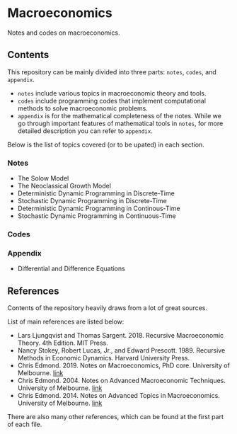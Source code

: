 # Macroeconomics

Notes and codes on macroeconomics.

## Contents

This repository can be mainly divided into three parts: `notes`, `codes`, and `appendix`.

- `notes` include various topics in macroeconomic theory and tools.
- `codes` include programming codes that implement computational methods to solve macroeconomic problems.
- `appendix` is for the mathematical completeness of the notes. While we go through important features of mathematical tools in `notes`, for more detailed description you can refer to `appendix`. 

Below is the list of topics covered (or to be upated) in each section.

### Notes

- The Solow Model
- The Neoclassical Growth Model
- Deterministic Dynamic Programming in Discrete-Time
- Stochastic Dynamic Programming in Discrete-Time
- Deterministic Dynamic Programming in Continous-Time
- Stochastic Dynamic Programming in Continuous-Time

### Codes

### Appendix

- Differential and Difference Equations


## References

Contents of the repository heavily draws from a lot of great sources.

List of main references are listed below:

- Lars Ljungqvist and Thomas Sargent. 2018. Recursive Macroeconomic Theory. 4th Edition. MIT Press.
- Nancy Stokey, Robert Lucas, Jr., and Edward Prescott. 1989. Recursive Methods in Economic Dynamics. Harvard University Press.
- Chris Edmond. 2019. Notes on Macroeconomics, PhD core. University of Melbourne. [link](http://www.chrisedmond.net/phd2019.html)
- Chris Edmond. 2004. Notes on Advanced Macroeconomic Techniques. University of Melbourne. [link](http://www.chrisedmond.net/amt2004.html)
- Chris Edmond. 2014. Notes on Advanced Topics in Macroeconomics. University of Melbourne. [link](http://www.chrisedmond.net/phd2014.html)

There are also many other references, which can be found at the first part of each file.
